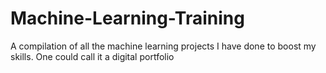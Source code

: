 # Machine-Learning-Training
A compilation of all the machine learning projects I have done to boost my skills. One could call it a digital portfolio
